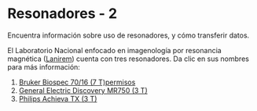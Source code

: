 Resonadores - 2
===========

Encuentra información sobre uso de resonadores, y cómo transferir datos.

El Laboratorio Nacional enfocado en imagenología por resonancia magnética ([Lanirem](http://www.lanirem.inb.unam.mx/)) cuenta con tres resonadores. Da clic en sus nombres para más información:

1. [Bruker Biospec 70/16 (7 T)permisos](./Resonadores_Bruker)
2. [General Electric Discovery MR750 (3 T)](./Resonadores_GE)
3. [Philips Achieva TX (3 T)](./Resonadores_Philips)
